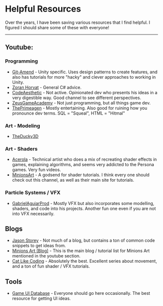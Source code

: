 # Helpful Resources

Over the years, I have been saving various resources that I find helpful. I figured I should share some of these with everyone!

---

## Youtube:

### Programming

- [Git-Amend](https://www.youtube.com/@git-amend/videos) - Unity specific. Uses design patterns to create features, and also has tutorials for more "hacky" and clever approaches to working in Unity.
- [Zoran Horvat](https://www.youtube.com/@zoran-horvat) - General C# advice.
- [CodeAesthetic](https://www.youtube.com/@CodeAesthetic) - Not active. Opinionated dev who presents his ideas in a very digestible way. Good channel to see different perspectives.
- [ZeusGameAcademy](https://www.youtube.com/@zeusgamedevacademy) - Not just programming, but all things game dev.
- [ThePrimeagen](https://www.youtube.com/@ThePrimeagen) - Mostly entertaining. Also good for ruining how you pronounce dev terms. SQL = "Squeal", HTML = "Hitmal"

### Art - Modeling

- [TheDucky3D](https://www.youtube.com/@TheDucky3D)
### Art - Shaders

- [Acerola](https://www.youtube.com/@Acerola_t) - Technical artist who does a mix of recreating shader effects in games, explaining algorithms, and seems very addicted to the Persona games. Very fun videos.
- [MinionsArt](https://www.youtube.com/@MinionsArt) - A godsend for shader tutorials. I think every one should check out this channel, as well as their main site for tutorials.

### Particle Systems / VFX

- [GabrielAguiarProd](https://www.youtube.com/@GabrielAguiarProd) - Mostly VFX but also incorporates some modelling, shaders, and code into his projects. Another fun one even if you are not into VFX necessarily.


## Blogs

- [Jason Storey](https://code.jason-storey.com/snippets) - Not much of a blog, but contains a ton of common code snippets to get ideas from.
- [Minions Art (Blog)](https://minionsart.github.io/tutorials/) - This is the main blog / tutorial list for Minions Art mentioned in the youtube section.
- [Cat Like Coding](https://catlikecoding.com/unity/tutorials/) - Absolutely the best. Excellent series about movement, and a ton of fun shader / VFX tutorials.
## Tools

- [Game UI Database](https://www.gameuidatabase.com/) - Everyone should go here occasionally. The best resource for getting UI ideas.

